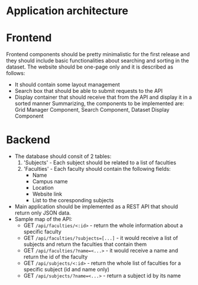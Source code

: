 Application architecture
===

# Frontend
Frontend components should be pretty minimalistic for the first release and they should include basic functionalities about searching and sorting in the dataset. The website should be one-page only and it is described as follows:
* It should contain some layout management
* Search box that should be able to submit requests to the API
* Display container that should receive that from the API and display it in a sorted manner
Summarizing, the components to be implemented are: Grid Manager Component, Search Component, Dataset Display Component

# Backend
* The database should consit of 2 tables:
    1. 'Subjects' - Each subject should be related to a list of faculties
    2. 'Faculties' - Each faculty should contain the following fields: 
        * Name
        * Campus name
        * Location
        * Website link
        * List to the coresponding subjects
* Main application should be implemented as a REST API that should return only JSON data.
* Sample map of the API:
    - GET `/api/faculties/<:id>`           - return the whole information about a specific faculty
    - GET `/api/faculties/?subjects=[...]` - it would receive a list of subjects and return the faculties that contain them
    - GET `/api/faculties/?name=<...>`     - it would receive a name and return the id of the faculty
    - GET `/api/subjects/<:id>`            - return the whole list of faculties for a specific subject (id and name only)
    - GET `/api/subjects/?name=<...>`      - return a subject id by its name
